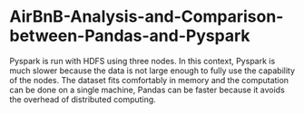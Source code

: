 # AirBnB-Analysis-and-Comparison-between-Pandas-and-Pyspark

Pyspark is run with HDFS using three nodes. In this context, Pyspark is much slower because the data is not large enough to fully use the capability of the nodes. The dataset fits comfortably in memory and the computation can be done on a single machine, Pandas can be faster because it avoids the overhead of distributed computing. 